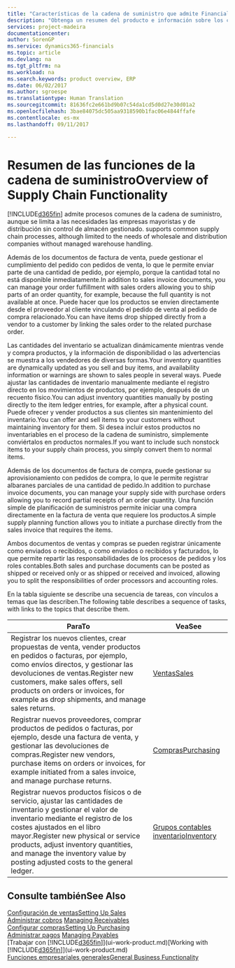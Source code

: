 ```yaml
---
title: "Características de la cadena de suministro que admite Financials | Documentos de Microsoft"
description: "Obtenga un resumen del producto e información sobre los conceptos y los procesos clave de la cadena de suministro que forman parte de solución de ERP."
services: project-madeira
documentationcenter: 
author: SorenGP
ms.service: dynamics365-financials
ms.topic: article
ms.devlang: na
ms.tgt_pltfrm: na
ms.workload: na
ms.search.keywords: product overview, ERP
ms.date: 06/02/2017
ms.author: sgroespe
ms.translationtype: Human Translation
ms.sourcegitcommit: 81636fc2e661bd9b07c54da1cd5d0d27e30d01a2
ms.openlocfilehash: 3bae84075dc505aa9318590b1fac06e4844ffafe
ms.contentlocale: es-mx
ms.lasthandoff: 09/11/2017

---
```

# <a name="overview-of-supply-chain-functionality"></a><span data-ttu-id="9be48-103">Resumen de las funciones de la cadena de suministro</span><span class="sxs-lookup"><span data-stu-id="9be48-103">Overview of Supply Chain Functionality</span></span>
[!INCLUDE[d365fin](includes/d365fin_md.md)]<span data-ttu-id="9be48-104"> admite procesos comunes de la cadena de suministro, aunque se limita a las necesidades las empresas mayoristas y de distribución sin control de almacén gestionado.</span><span class="sxs-lookup"><span data-stu-id="9be48-104"> supports common supply chain processes, although limited to the needs of wholesale and distribution companies without managed warehouse handling.</span></span>

<span data-ttu-id="9be48-105">Además de los documentos de factura de venta, puede gestionar el cumplimiento del pedido con pedidos de venta, lo que le permite enviar parte de una cantidad de pedido, por ejemplo, porque la cantidad total no está disponible inmediatamente.</span><span class="sxs-lookup"><span data-stu-id="9be48-105">In addition to sales invoice documents, you can manage your order fulfillment with sales orders allowing you to ship parts of an order quantity, for example, because the full quantity is not available at once.</span></span> <span data-ttu-id="9be48-106">Puede hacer que los productos se envíen directamente desde el proveedor al cliente vinculando el pedido de venta al pedido de compra relacionado.</span><span class="sxs-lookup"><span data-stu-id="9be48-106">You can have items drop shipped directly from a vendor to a customer by linking the sales order to the related purchase order.</span></span>

<span data-ttu-id="9be48-107">Las cantidades del inventario se actualizan dinámicamente mientras vende y compra productos, y la información de disponibilidad o las advertencias se muestra a los vendedores de diversas formas.</span><span class="sxs-lookup"><span data-stu-id="9be48-107">Your inventory quantities are dynamically updated as you sell and buy items, and availability information or warnings are shown to sales people in several ways.</span></span> <span data-ttu-id="9be48-108">Puede ajustar las cantidades de inventario manualmente mediante el registro directo en los movimientos de productos, por ejemplo, después de un recuento físico.</span><span class="sxs-lookup"><span data-stu-id="9be48-108">You can adjust inventory quantities manually by posting directly to the item ledger entries, for example, after a physical count.</span></span> <span data-ttu-id="9be48-109">Puede ofrecer y vender productos a sus clientes sin mantenimiento del inventario.</span><span class="sxs-lookup"><span data-stu-id="9be48-109">You can offer and sell items to your customers without maintaining inventory for them.</span></span> <span data-ttu-id="9be48-110">Si desea incluir estos productos no inventariables en el proceso de la cadena de suministro, simplemente conviértalos en productos normales.</span><span class="sxs-lookup"><span data-stu-id="9be48-110">If you want to include such nonstock items to your supply chain process, you simply convert them to normal items.</span></span>

<span data-ttu-id="9be48-111">Además de los documentos de factura de compra, puede gestionar su aprovisionamiento con pedidos de compra, lo que le permite registrar albaranes parciales de una cantidad de pedido.</span><span class="sxs-lookup"><span data-stu-id="9be48-111">In addition to purchase invoice documents, you can manage your supply side with purchase orders allowing you to record partial receipts of an order quantity.</span></span> <span data-ttu-id="9be48-112">Una función simple de planificación de suministros permite iniciar una compra directamente en la factura de venta que requiere los productos.</span><span class="sxs-lookup"><span data-stu-id="9be48-112">A simple supply planning function allows you to initiate a purchase directly from the sales invoice that requires the items.</span></span>

<span data-ttu-id="9be48-113">Ambos documentos de ventas y compras se pueden registrar únicamente como enviados o recibidos, o como enviados o recibidos y facturados, lo que permite repartir las responsabilidades de los procesos de pedidos y los roles contables.</span><span class="sxs-lookup"><span data-stu-id="9be48-113">Both sales and purchase documents can be posted as shipped or received only or as shipped or received and invoiced, allowing you to split the responsibilities of order processors and accounting roles.</span></span>

<span data-ttu-id="9be48-114">En la tabla siguiente se describe una secuencia de tareas, con vínculos a temas que las describen.</span><span class="sxs-lookup"><span data-stu-id="9be48-114">The following table describes a sequence of tasks, with links to the topics that describe them.</span></span>

| <span data-ttu-id="9be48-115">Para</span><span class="sxs-lookup"><span data-stu-id="9be48-115">To</span></span> | <span data-ttu-id="9be48-116">Vea</span><span class="sxs-lookup"><span data-stu-id="9be48-116">See</span></span> |
| --- | --- |
| <span data-ttu-id="9be48-117">Registrar los nuevos clientes, crear propuestas de venta, vender productos en pedidos o facturas, por ejemplo, como envíos directos, y gestionar las devoluciones de ventas.</span><span class="sxs-lookup"><span data-stu-id="9be48-117">Register new customers, make sales offers, sell products on orders or invoices, for example as drop shipments, and manage sales returns.</span></span> |[<span data-ttu-id="9be48-118">Ventas</span><span class="sxs-lookup"><span data-stu-id="9be48-118">Sales</span></span>](sales-manage-sales.md) |
| <span data-ttu-id="9be48-119">Registrar nuevos proveedores, comprar productos de pedidos o facturas, por ejemplo, desde una factura de venta, y gestionar las devoluciones de compras.</span><span class="sxs-lookup"><span data-stu-id="9be48-119">Register new vendors, purchase items on orders or invoices, for example initiated from a sales invoice, and manage purchase returns.</span></span> |[<span data-ttu-id="9be48-120">Compras</span><span class="sxs-lookup"><span data-stu-id="9be48-120">Purchasing</span></span>](purchasing-manage-purchasing.md) |
| <span data-ttu-id="9be48-121">Registrar nuevos productos físicos o de servicio, ajustar las cantidades de inventario y gestionar el valor de inventario mediante el registro de los costes ajustados en el libro mayor.</span><span class="sxs-lookup"><span data-stu-id="9be48-121">Register new physical or service products, adjust inventory quantities, and manage the inventory value by posting adjusted costs to the general ledger.</span></span> |[<span data-ttu-id="9be48-122">Grupos contables inventario</span><span class="sxs-lookup"><span data-stu-id="9be48-122">Inventory</span></span>](inventory-manage-inventory.md) |

## <a name="see-also"></a><span data-ttu-id="9be48-123">Consulte también</span><span class="sxs-lookup"><span data-stu-id="9be48-123">See Also</span></span>
[<span data-ttu-id="9be48-124">Configuración de ventas</span><span class="sxs-lookup"><span data-stu-id="9be48-124">Setting Up Sales</span></span>](sales-setup-sales.md)  
<span data-ttu-id="9be48-125">[Administrar cobros](receivables-manage-receivables.md)   </span><span class="sxs-lookup"><span data-stu-id="9be48-125">[Managing Receivables](receivables-manage-receivables.md)   </span></span>  
[<span data-ttu-id="9be48-126">Configurar compras</span><span class="sxs-lookup"><span data-stu-id="9be48-126">Setting Up Purchasing</span></span>](purchasing-setup-purchasing.md)  
<span data-ttu-id="9be48-127">[Administrar pagos](payables-manage-payables.md)  </span><span class="sxs-lookup"><span data-stu-id="9be48-127">[Managing Payables](payables-manage-payables.md)  </span></span>  
<span data-ttu-id="9be48-128">[Trabajar con [!INCLUDE[d365fin](includes/d365fin_md.md)]](ui-work-product.md)</span><span class="sxs-lookup"><span data-stu-id="9be48-128">[Working with [!INCLUDE[d365fin](includes/d365fin_md.md)]](ui-work-product.md)</span></span>  
[<span data-ttu-id="9be48-129">Funciones empresariales generales</span><span class="sxs-lookup"><span data-stu-id="9be48-129">General Business Functionality</span></span>](ui-across-business-areas.md)

